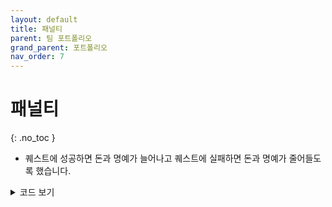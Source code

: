 ```yaml
---
layout: default
title: 패널티
parent: 팀 포트폴리오
grand_parent: 포트폴리오
nav_order: 7
---
```


# 패널티  
{: .no_toc }

- 퀘스트에 성공하면 돈과 명예가 늘어나고 퀘스트에 실패하면 돈과 명예가 줄어들도록 했습니다.  

<details>
<summary>코드 보기</summary>
<div markdown="1">

```c#
public void AddReward()
{
    _childHost.Questing = false;
    Destroy(ChildOBJ.GetComponent<Host>().Quest.gameObject);
    QuestManager.Instance.EndQuest(myQuest);
    if (chk)
    {
        SoundManager.Instance.MoneySound.Play();
        GameManager.Instance.ChangeGold(myQuest.rewardgold);
        GameManager.Instance.ChangeFame(myQuest.rewardfame);
        _childHost.onSmile = true;
    }
    else
    {
        GameManager.Instance.ChangeGold(-myQuest.rewardgold);
        if (SpawnManager.Instance.EndTime >= TimeManager.Instance.DeadLine)
        {
            GameManager.Instance.ChangeFame(-myQuest.rewardfame);
        }
        _childHost.onAngry = true;
    }
    Destroy(gameObject);
}
```

</div>
</details>